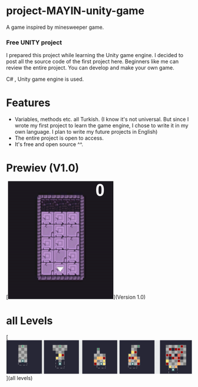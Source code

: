 # project-MAYIN-unity-game
A game inspired by minesweeper game.

### Free UNITY project

I prepared this project while learning the Unity game engine. I decided to post all the source code of the first project here. Beginners like me can review the entire project. You can develop and make your own game.

C# , Unity game engine is used.

# Features

- Variables, methods etc. all Turkish. (I know it's not universal. But since I wrote my first project to learn the game engine, I chose to write it in my own language. I plan to write my future projects in English)
- The entire project is open to access.
- It's free and open source ^^.

# Prewiev (V1.0)

[![](https://raw.githubusercontent.com/OIHD/project-MAYIN-unity-game/main/prewiev%20images/v1-0.gif)](Version 1.0)

# all Levels

[![](https://raw.githubusercontent.com/OIHD/project-MAYIN-unity-game/main/prewiev%20images/levels.png)](all levels)
